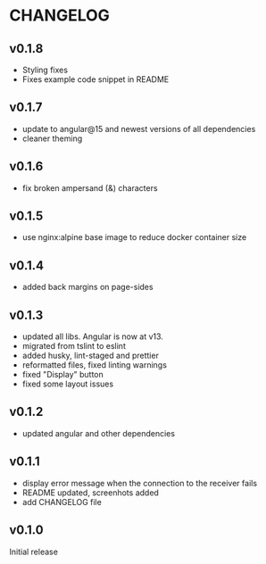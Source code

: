 # CHANGELOG

## v0.1.8
- Styling fixes
- Fixes example code snippet in README

## v0.1.7
- update to angular@15 and newest versions of all dependencies
- cleaner theming

## v0.1.6
- fix broken ampersand (&) characters

## v0.1.5
- use nginx:alpine base image to reduce docker container size

## v0.1.4
- added back margins on page-sides

## v0.1.3
- updated all libs. Angular is now at v13.
- migrated from tslint to eslint
- added husky, lint-staged and prettier
- reformatted files, fixed linting warnings
- fixed "Display" button
- fixed some layout issues

## v0.1.2
- updated angular and other dependencies

## v0.1.1
- display error message when the connection to the receiver fails
- README updated, screenhots added
- add CHANGELOG file

## v0.1.0
Initial release
